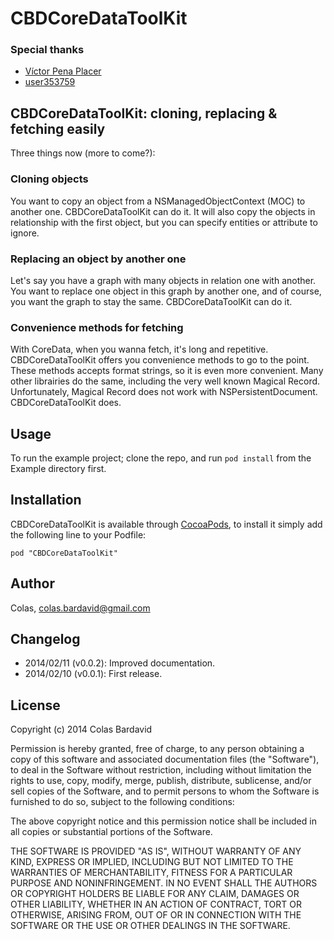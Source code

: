 # CBDCoreDataToolKit

### Special thanks

* [Víctor Pena Placer](https://github.com/vicpenap/VPPCoreData)
* [user353759](http://stackoverflow.com/users/353759/user353759)

## CBDCoreDataToolKit: cloning, replacing & fetching easily

Three things now (more to come?):

### Cloning objects

You want to copy an object from a NSManagedObjectContext (MOC) to another one. CBDCoreDataToolKit can do it. It will also copy the objects in relationship with the first object, but you can specify entities or attribute to ignore.

### Replacing an object by another one

Let's say you have a graph with many objects in relation one with another. You want to replace one object in this graph by another one, and of course, you want the graph to stay the same. CBDCoreDataToolKit can do it.

### Convenience methods for fetching

With CoreData, when you wanna fetch, it's long and repetitive. CBDCoreDataToolKit offers you convenience methods to go to the point. These methods accepts format strings, so it is even more convenient. Many other librairies do the same, including the very well known Magical Record. Unfortunately, Magical Record does not work with NSPersistentDocument. CBDCoreDataToolKit does.


## Usage

To run the example project; clone the repo, and run `pod install` from the Example directory first.


## Installation

CBDCoreDataToolKit is available through [CocoaPods](http://cocoapods.org), to install
it simply add the following line to your Podfile:

    pod "CBDCoreDataToolKit"



## Author

Colas, colas.bardavid@gmail.com


## Changelog

- 2014/02/11 (v0.0.2): Improved documentation.
- 2014/02/10 (v0.0.1): First release.

## License 

Copyright (c) 2014 Colas Bardavid


Permission is hereby granted, free of charge, to any person obtaining a copy of this software and associated documentation files (the "Software"), to deal in the Software without restriction, including without limitation the rights to use, copy, modify, merge, publish, distribute, sublicense, and/or sell copies of the Software, and to permit persons to whom the Software is furnished to do so, subject to the following conditions:

The above copyright notice and this permission notice shall be included in all copies or substantial portions of the Software.

THE SOFTWARE IS PROVIDED "AS IS", WITHOUT WARRANTY OF ANY KIND, EXPRESS OR IMPLIED, INCLUDING BUT NOT LIMITED TO THE WARRANTIES OF MERCHANTABILITY, FITNESS FOR A PARTICULAR PURPOSE AND NONINFRINGEMENT. IN NO EVENT SHALL THE AUTHORS OR COPYRIGHT HOLDERS BE LIABLE FOR ANY CLAIM, DAMAGES OR OTHER LIABILITY, WHETHER IN AN ACTION OF CONTRACT, TORT OR OTHERWISE, ARISING FROM, OUT OF OR IN CONNECTION WITH THE SOFTWARE OR THE USE OR OTHER DEALINGS IN THE SOFTWARE.



